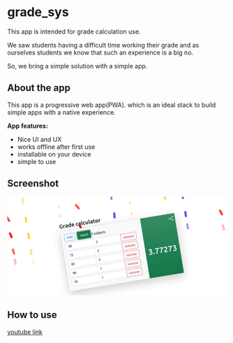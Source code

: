 # grade_sys

<p> This app is intended for grade calculation use. </p>
<p> We saw students having a difficult time working their 
grade and as ourselves students we know that
such an experience is a big no.</p>
<p>So, we bring a simple solution with a simple app. </p>

## About the app 
 <p> This app is a progressive web app(PWA).
which is an ideal stack to build simple apps with a native experience.</p>
<b> App features:</b>
<ul>
<li>Nice UI and UX</li>
<li>works offline after first use</li>
<li>installable on your device</li>
<li>simple to use</li>
</ul>


## Screenshot

<img src="Screenshot-of-app.png" alt="screenshot"/>


## How to use
<a href="https://youtu.be/PsqmaIYtEL8" target="_blank">youtube link</a>

